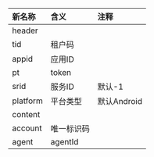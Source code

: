 |新名称|含义|注释|
|:--|:--|:--|
|header|||
|tid|租户码||
|appid|应用ID||
|pt|token||
|srid|服务ID|默认-1|
|platform|平台类型|默认Android|
|content|||
|account|唯一标识码||
|agent|agentId||

